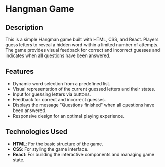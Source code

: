 # Hangman Game

## Description
This is a simple Hangman game built with HTML, CSS, and React. Players guess letters to reveal a hidden word within a limited number of attempts. The game provides visual feedback for correct and incorrect guesses and indicates when all questions have been answered.

## Features
- Dynamic word selection from a predefined list.
- Visual representation of the current guessed letters and their states.
- Input for guessing letters via buttons.
- Feedback for correct and incorrect guesses.
- Displays the message "Questions finished" when all questions have been answered.
- Responsive design for an optimal playing experience.

## Technologies Used
- **HTML**: For the basic structure of the game.
- **CSS**: For styling the game interface.
- **React**: For building the interactive components and managing game state.